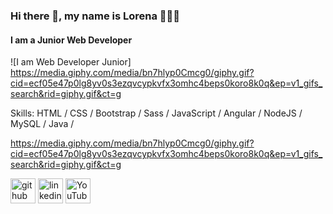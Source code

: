 ### Hi there 👋, my name is  Lorena 👩‍💻✨
#### I am a Junior Web Developer 
![I am  Web Developer Junior]
https://media.giphy.com/media/bn7hlyp0Cmcg0/giphy.gif?cid=ecf05e47p0lg8yv0s3ezqvcypkvfx3omhc4beps0koro8k0q&ep=v1_gifs_search&rid=giphy.gif&ct=g


Skills:  HTML / CSS / Bootstrap / Sass / JavaScript / Angular / NodeJS / MySQL / Java / 




https://media.giphy.com/media/bn7hlyp0Cmcg0/giphy.gif?cid=ecf05e47p0lg8yv0s3ezqvcypkvfx3omhc4beps0koro8k0q&ep=v1_gifs_search&rid=giphy.gif&ct=g

[<img src='https://cdn.jsdelivr.net/npm/simple-icons@3.0.1/icons/github.svg' alt='github' height='40'>](https://github.com/LenRiv)  [<img src='https://cdn.jsdelivr.net/npm/simple-icons@3.0.1/icons/linkedin.svg' alt='linkedin' height='40'>](https://www.linkedin.com/in/lorenarivasramirez-fullstackdev)  [<img src='https://cdn.jsdelivr.net/npm/simple-icons@3.0.1/icons/youtube.svg' alt='YouTube' height='40'>](https://www.youtube.com/@DesarrolloMouse)  


